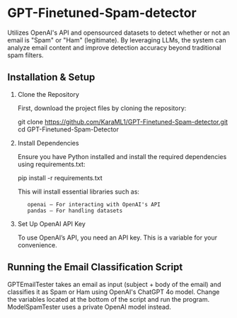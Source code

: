 # GPT-Finetuned-Spam-detector
  Utilizes OpenAI's API and opensourced datasets to detect whether or not an email is "Spam" or "Ham" (legitimate). By leveraging LLMs, the system can analyze email content and improve detection accuracy beyond traditional spam filters.

## Installation & Setup
1. Clone the Repository

    First, download the project files by cloning the repository:
    
    git clone https://github.com/KaraML1/GPT-Finetuned-Spam-detector.git
    cd GPT-Finetuned-Spam-Detector

2. Install Dependencies

      Ensure you have Python installed and install the required dependencies using requirements.txt:
      
      pip install -r requirements.txt
      
      This will install essential libraries such as:
      
          openai – For interacting with OpenAI's API
          pandas – For handling datasets

3. Set Up OpenAI API Key

    To use OpenAI’s API, you need an API key. This is a variable for your convenience.

## Running the Email Classification Script
  GPTEmailTester takes an email as input (subject + body of the email) and classifies it as Spam or Ham using OpenAI's ChatGPT 4o model. Change the variables located at the bottom of the script and run the program. ModelSpamTester uses a private OpenAI model instead.

